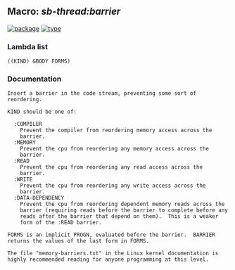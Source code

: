 ## Macro: ***sb-thread:barrier***
[![package](https://img.shields.io/badge/Package-SB--THREAD-5f9ea0.svg?style=social&colorA=999999)](../) [![type](https://img.shields.io/badge/Type-Macro-5f9ea0.svg?style=social&colorA=999999)](../#macro) 
### Lambda list
```
((KIND) &BODY FORMS)
```
### Documentation
```
Insert a barrier in the code stream, preventing some sort of
reordering.

KIND should be one of:

  :COMPILER
    Prevent the compiler from reordering memory access across the
    barrier.
  :MEMORY
    Prevent the cpu from reordering any memory access across the
    barrier.
  :READ
    Prevent the cpu from reordering any read access across the
    barrier.
  :WRITE
    Prevent the cpu from reordering any write access across the
    barrier.
  :DATA-DEPENDENCY
    Prevent the cpu from reordering dependent memory reads across the
    barrier (requiring reads before the barrier to complete before any
    reads after the barrier that depend on them).  This is a weaker
    form of the :READ barrier.

FORMS is an implicit PROGN, evaluated before the barrier.  BARRIER
returns the values of the last form in FORMS.

The file "memory-barriers.txt" in the Linux kernel documentation is
highly recommended reading for anyone programming at this level.
```
